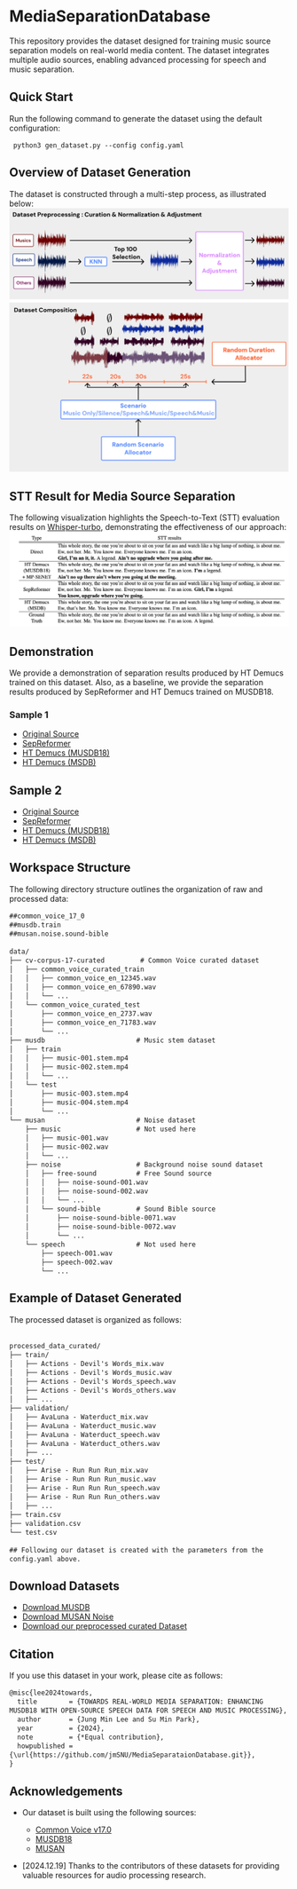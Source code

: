 # MediaSeparationDatabase
This repository provides the dataset designed for training music source separation models on real-world media content. 
The dataset integrates multiple audio sources, enabling advanced processing for speech and music separation.

## Quick Start
Run the following command to generate the dataset using the default configuration:  

```
 python3 gen_dataset.py --config config.yaml
```

## Overview of Dataset Generation
The dataset is constructed through a multi-step process, as illustrated below:
![Overview](./figures/overview.png)

## STT Result for Media Source Separation
The following visualization highlights the Speech-to-Text (STT) evaluation results on [Whisper-turbo](https://huggingface.co/openai/whisper-large-v3-turbo), demonstrating the effectiveness of our approach:
![STT](./figures/stt.png)

## Demonstration
We provide a demonstration of separation results produced by HT Demucs trained on this dataset.
Also, as a baseline, we provide the separation results produced by SepReformer and HT Demucs trained on MUSDB18.
### Sample 1
- [Original Source](https://drive.google.com/file/d/1NBfCYshEqUbPuzqC8xNdnbNeQDj1-b06/view?usp=share_link) 
- [SepReformer](https://drive.google.com/file/d/18BKCgBjnK0cPLMzY8_f-adbjp3zVFZOK/view?usp=share_link) 
- [HT Demucs (MUSDB18)](https://drive.google.com/file/d/1HA4zj8_Du6w1YB12RPZmL10mAgPMTyC-/view?usp=share_link) 
- [HT Demucs (MSDB)](https://drive.google.com/file/d/1nfmsudeqOPfrdIrilCejjGyOg1A1poSa/view?usp=share_link)

## Sample 2
- [Original Source](https://drive.google.com/file/d/1Jkoyw3S12OaIDwBUL2gYpRjzsOT0t-JG/view?usp=share_link) 
- [SepReformer](https://drive.google.com/file/d/1ibWwxcFJBVc3KINMYBgcpWwizynN35QE/view?usp=share_link) 
- [HT Demucs (MUSDB18)](https://drive.google.com/file/d/1Z1hU0tQNZW_nbxmwEBMZ0p-2twt-IbNF/view?usp=share_link) 
- [HT Demucs (MSDB)](https://drive.google.com/file/d/1rLgZtINpRQTd8RUM6K0Uxh2VHyY_GDs7/view?usp=share_link)

## Workspace Structure
The following directory structure outlines the organization of raw and processed data:
```
##common_voice_17_0
##musdb.train
##musan.noise.sound-bible

data/
├── cv-corpus-17-curated         # Common Voice curated dataset
│   ├── common_voice_curated_train
│   │   ├── common_voice_en_12345.wav
│   │   ├── common_voice_en_67890.wav
│   │   └── ...
│   └── common_voice_curated_test
│       ├── common_voice_en_2737.wav
│       ├── common_voice_en_71783.wav
│       └── ...
├── musdb                       # Music stem dataset
│   ├── train
│   │   ├── music-001.stem.mp4
│   │   ├── music-002.stem.mp4
│   │   └── ...
│   └── test
│       ├── music-003.stem.mp4
│       ├── music-004.stem.mp4
│       └── ...
└── musan                       # Noise dataset
    ├── music                   # Not used here
    │   ├── music-001.wav
    │   ├── music-002.wav
    │   └── ...
    ├── noise                   # Background noise sound dataset
    │   ├── free-sound          # Free Sound source
    │   │   ├── noise-sound-001.wav
    │   │   ├── noise-sound-002.wav
    │   │   └── ...
    │   └── sound-bible         # Sound Bible source
    │       ├── noise-sound-bible-0071.wav
    │       ├── noise-sound-bible-0072.wav
    │       └── ...
    └── speech                  # Not used here
        ├── speech-001.wav
        ├── speech-002.wav
        └── ...

```

## Example of Dataset Generated
The processed dataset is organized as follows:
```

processed_data_curated/
├── train/
│   ├── Actions - Devil's Words_mix.wav
│   ├── Actions - Devil's Words_music.wav
│   ├── Actions - Devil's Words_speech.wav
│   ├── Actions - Devil's Words_others.wav
│   ├── ...
├── validation/
│   ├── AvaLuna - Waterduct_mix.wav
│   ├── AvaLuna - Waterduct_music.wav
│   ├── AvaLuna - Waterduct_speech.wav
│   ├── AvaLuna - Waterduct_others.wav
│   ├── ...
├── test/
│   ├── Arise - Run Run Run_mix.wav
│   ├── Arise - Run Run Run_music.wav
│   ├── Arise - Run Run Run_speech.wav
│   ├── Arise - Run Run Run_others.wav
│   ├── ...
├── train.csv
├── validation.csv
└── test.csv

## Following our dataset is created with the parameters from the config.yaml above.

```

## Download Datasets

- [Download MUSDB](https://drive.google.com/file/d/15QMdtI17JFjKzPLIVEMZDBJMJef7PJsx/view?usp=sharing)
- [Download MUSAN Noise](https://drive.google.com/file/d/1r-rqnSzligtNrYloBX4hCl7lkCR12ZQ1/view?usp=sharing)
- [Download our preprocessed curated Dataset](https://drive.google.com/file/d/1E2tcYXM7e3HgUGVa7oH2ntoG0-VcQR9o/view?usp=sharing)

## Citation
If you use this dataset in your work, please cite as follows:
```
@misc{lee2024towards,
  title        = {TOWARDS REAL-WORLD MEDIA SEPARATION: ENHANCING MUSDB18 WITH OPEN-SOURCE SPEECH DATA FOR SPEECH AND MUSIC PROCESSING},
  author       = {Jung Min Lee and Su Min Park},
  year         = {2024},
  note         = {*Equal contribution},
  howpublished = {\url{https://github.com/jmSNU/MediaSeparataionDatabase.git}},
}
```

## Acknowledgements

- Our dataset is built using the following sources:
  - [Common Voice v17.0](https://commonvoice.mozilla.org/en/datasets)
  - [MUSDB18](https://sigsep.github.io/datasets/musdb.html)
  - [MUSAN](http://www.openslr.org/17/)

- [2024.12.19] Thanks to the contributors of these datasets for providing valuable resources for audio processing research.
